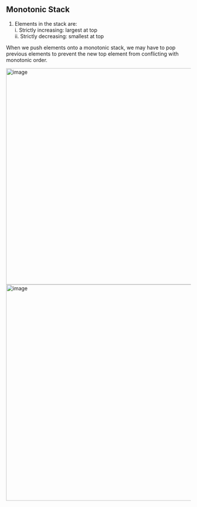 ## Monotonic Stack

1. Elements in the stack are: <br>
    i. Strictly increasing: largest at top <br>
   ii. Strictly decreasing: smallest at top
   

When we push elements onto a monotonic stack, we may have to pop previous
elements to prevent the new top element from conflicting with monotonic order.

<img width="591" alt="image" src="https://user-images.githubusercontent.com/17683048/168753744-d3573f5a-026b-4520-b563-8d0332db9ee5.png">
<img width="591" alt="image" src="https://user-images.githubusercontent.com/17683048/168754031-17ad839d-d6bf-41a1-835c-f719b0275123.png">

